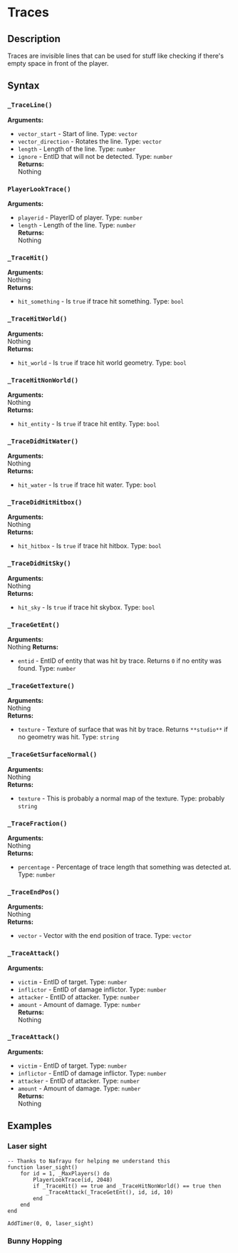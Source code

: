 # Traces
## Description
Traces are invisible lines that can be used for stuff like checking if there's empty space in front of the player.

## Syntax
### `_TraceLine()`
**Arguments:**  
- `vector_start` - Start of line. Type: `vector`  
- `vector_direction` - Rotates the line. Type: `vector`  
- `length` - Length of the line. Type: `number`  
- `ignore` - EntID that will not be detected. Type: `number`  
**Returns:**  
Nothing  

### `PlayerLookTrace()`
**Arguments:**  
- `playerid` - PlayerID of player. Type: `number`  
- `length` - Length of the line. Type: `number`  
**Returns:**  
Nothing  

### `_TraceHit()`
**Arguments:**  
Nothing  
**Returns:**  
- `hit_something` - Is `true` if trace hit something. Type: `bool`  

### `_TraceHitWorld()`
**Arguments:**  
Nothing  
**Returns:**  
- `hit_world` - Is `true` if trace hit world geometry. Type: `bool`  

### `_TraceHitNonWorld()`
**Arguments:**  
Nothing  
**Returns:**  
- `hit_entity` - Is `true` if trace hit entity. Type: `bool`  

### `_TraceDidHitWater()`
**Arguments:**  
Nothing  
**Returns:**  
- `hit_water` - Is `true` if trace hit water. Type: `bool`  

### `_TraceDidHitHitbox()`
**Arguments:**  
Nothing  
**Returns:**  
- `hit_hitbox` - Is `true` if trace hit hitbox. Type: `bool`  


### `_TraceDidHitSky()`
**Arguments:**  
Nothing  
**Returns:**  
- `hit_sky` - Is `true` if trace hit skybox. Type: `bool`  

### `_TraceGetEnt()`
**Arguments:**  
Nothing
**Returns:**  
- `entid` - EntID of entity that was hit by trace. Returns `0` if no entity was found. Type: `number`  

### `_TraceGetTexture()`
**Arguments:**  
Nothing  
**Returns:**  
- `texture` - Texture of surface that was hit by trace. Returns `**studio**` if no geometry was hit. Type: `string`  

### `_TraceGetSurfaceNormal()`
**Arguments:**  
Nothing  
**Returns:**  
- `texture` - This is probably a normal map of the texture. Type: probably `string`  

### `_TraceFraction()`
**Arguments:**  
Nothing  
**Returns:**
- `percentage` - Percentage of trace length that something was detected at. Type: `number`  

### `_TraceEndPos()`
**Arguments:**  
Nothing  
**Returns:**
- `vector` - Vector with the end position of trace. Type: `vector`  

### `_TraceAttack()`
**Arguments:**  
- `victim` - EntID of target. Type: `number`  
- `inflictor` - EntID of damage inflictor. Type: `number`  
- `attacker` - EntID of attacker. Type: `number`  
- `amount` - Amount of damage. Type: `number`  
**Returns:**  
Nothing  

### `_TraceAttack()`
**Arguments:**  
- `victim` - EntID of target. Type: `number`  
- `inflictor` - EntID of damage inflictor. Type: `number`  
- `attacker` - EntID of attacker. Type: `number`  
- `amount` - Amount of damage. Type: `number`  
**Returns:**  
Nothing  

## Examples
### Laser sight
```
-- Thanks to Nafrayu for helping me understand this
function laser_sight()
	for id = 1, _MaxPlayers() do
		PlayerLookTrace(id, 2048)
		if _TraceHit() == true and _TraceHitNonWorld() == true then
			_TraceAttack(_TraceGetEnt(), id, id, 10)
		end
	end
end

AddTimer(0, 0, laser_sight)
```

### Bunny Hopping
```
```